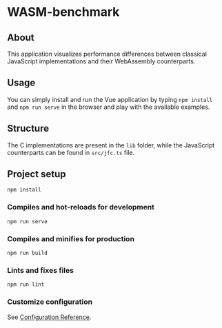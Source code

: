 # WASM-benchmark

## About
This application visualizes performance differences between classical JavaScript implementations and their WebAssembly counterparts.

## Usage
You can simply install and run the Vue application by typing `npm install` and `npm run serve` in the browser and play with the available examples.

## Structure
The C implementations are present in the `lib` folder, while the JavaScript counterparts can be found in `src/jfc.ts` file.

## Project setup
```
npm install
```

### Compiles and hot-reloads for development
```
npm run serve
```

### Compiles and minifies for production
```
npm run build
```

### Lints and fixes files
```
npm run lint
```

### Customize configuration
See [Configuration Reference](https://cli.vuejs.org/config/).
